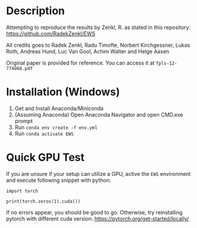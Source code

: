 # Description
Attempting to reproduce the results by Zenkl, R. as stated in this repository: https://github.com/RadekZenkl/EWS

All credits goes to Radek Zenkl, Radu Timofte, Norbert Kirchgessner, Lukas Roth, Andreas Hund, Luc Van Gool, Achim Walter and Helge Aasen

Original paper is provided for reference. You can access it at `fpls-12-774068.pdf`


# Installation (Windows)
1. Get and Install Anaconda/Miniconda
2. (Assuming Anaconda) Open Anaconda Navigator and open CMD.exe prompt
3. Run `conda env create -f env.yml`
4. Run `conda activate EWS`


# Quick GPU Test
If you are unsure if your setup can utilize a GPU, active the `EWS` environment and execute following snippet with python:

`import torch`

`print(torch.zeros(1).cuda())`

If no errors appear, you should be good to go. Otherwise, try reinstalling pytorch with different cuda version: https://pytorch.org/get-started/locally/